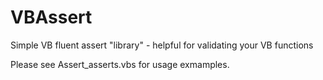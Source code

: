 # VBAssert
Simple VB fluent assert "library" - helpful for validating your VB functions

Please see Assert_asserts.vbs for usage exmamples.
